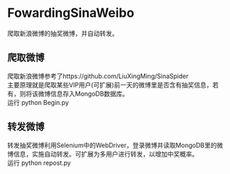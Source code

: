 # FowardingSinaWeibo
爬取新浪微博的抽奖微博，并自动转发。

## 爬取微博
爬取新浪微博参考了https://github.com/LiuXingMing/SinaSpider</br>
主要原理就是爬取某些VIP用户(可扩展)前一天的微博里是否含有抽奖信息，若有，则将该微博信息存入MongoDB数据库。</br>
运行 python Begin.py</br>

## 转发微博
转发抽奖微博利用Selenium中的WebDriver，登录微博并读取MongoDB里的微博信息，实施自动转发。可扩展为多用户进行转发，以增加中奖概率。</br>
运行 python repost.py</br>
